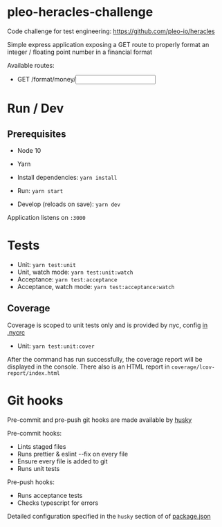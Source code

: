 # pleo-heracles-challenge

Code challenge for test engineering: https://github.com/pleo-io/heracles

Simple express application exposing a GET route to properly format an integer / floating point number in a financial format

Available routes:

- GET /format/money/<input>

# Run / Dev

## Prerequisites

- Node 10
- Yarn
- Install dependencies: `yarn install`

- Run: `yarn start`
- Develop (reloads on save): `yarn dev`

Application listens on `:3000`

# Tests

- Unit: `yarn test:unit`
- Unit, watch mode: `yarn test:unit:watch`
- Acceptance: `yarn test:acceptance`
- Acceptance, watch mode: `yarn test:acceptance:watch`

## Coverage

Coverage is scoped to unit tests only and is provided by nyc, config [in .nycrc](./nycrc)

- Unit: `yarn test:unit:cover`

After the command has run successfully, the coverage report will be displayed in the console.
There also is an HTML report in `coverage/lcov-report/index.html`

# Git hooks

Pre-commit and pre-push git hooks are made available by [husky](https://github.com/typicode/husky)

Pre-commit hooks: 
- Lints staged files
- Runs prettier & eslint --fix on every file
- Ensure every file is added to git
- Runs unit tests

Pre-push hooks:
- Runs acceptance tests
- Checks typescript for errors

Detailed configuration specified in the `husky` section of of [package.json](./package.json)
